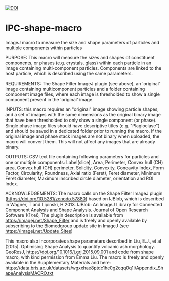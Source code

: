<a href="https://doi.org/10.5281/zenodo.1438433"><img src="https://zenodo.org/badge/DOI/10.5281/zenodo.1438433.svg" alt="DOI"></a>

# IPC-shape-macro
ImageJ macro to measure the size and shape parameters of particles and multiple components within particles

PURPOSE: This macro will measure the sizes and shapes of constituent components, or phases (e.g. crystals, glass) within each particle in an image containing multi-component particles. Components are linked to the host particle, which is described using the same parameters.

REQUIREMENTS: The Shape Filter ImageJ plugin (see above), an 'original' image containing multicomponent particles and a folder containing component image files, where each image is thresholded to show a single component present in the 'original' image.

INPUTS: this macro requires an "original" image showing particle shapes, and a set of images with the same dimensions as the original binary image that have been thresholded to only show a single component (or phase).
Single phase image files should have descriptive titles (e.g. "Plagioclase") and should be saved in a dedicated folder prior to running the macro.
If the original image and phase stack images are not binary when uploaded, the macro will convert them. This will not affect any images that are already binary. 

OUTPUTS: CSV text file containing following parameters for particles and one or multiple components:
Label(slice), Area, Perimeter, Convex hull (CH) area, Convex hull (CH) perimeter, Solidity, Convexity, Concavity Index, Form Factor, Circularity, Roundness, Axial ratio (Feret), Feret diameter, Minimum Feret diameter, Maximum inscribed circle diameter, orientation and ROI Index.

ACKNOWLEDGEMENTS: The macro calls on the Shape Filter ImageJ plugin (https://doi.org/10.5281/zenodo.57880) based on IJBlob, which is described in Wagner, T and Lipinski, H 2013. IJBlob: An ImageJ Library for Connected Component Analysis and Shape Analysis. Journal of Open Research Software 1(1):e6, 
The plugin description is available from https://imagej.net/Shape_Filter and is freely and openly available by subscribing to the Biomedgroup update site in ImageJ (see https://imagej.net/Update_Sites)

This macro also incorporates shape parameters described in Liu, E.J., et al (2015). Optimising Shape Analysis to quantify volcanic ash morphology. GeoResJ, https://doi.org/10.1016/j.grj.2015.09.001 and code from shape macro, with kind permission from Emma Liu.
The macro is freely and openly available in the Supplementary Materials and here: https://data.bris.ac.uk/datasets/wgxxhae8ptdc1he0g2cqq0q1i/Appendix_ShapeAnalysisMACRO.txt
